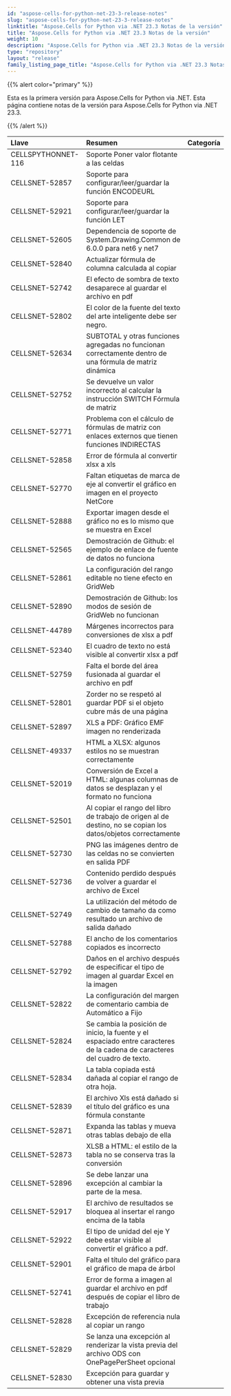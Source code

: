 ```yaml
---
id: "aspose-cells-for-python-net-23-3-release-notes"
slug: "aspose-cells-for-python-net-23-3-release-notes"
linktitle: "Aspose.Cells for Python via .NET 23.3 Notas de la versión"
title: "Aspose.Cells for Python via .NET 23.3 Notas de la versión"
weight: 10
description: "Aspose.Cells for Python via .NET 23.3 Notas de la versión – the latest updates and fixes."
type: "repository"
layout: "release"
family_listing_page_title: "Aspose.Cells for Python via .NET 23.3 Notas de la versión"
---
```

{{% alert color="primary" %}} 

Esta es la primera versión para Aspose.Cells for Python via .NET.
Esta página contiene notas de la versión para Aspose.Cells for Python via .NET 23.3.

{{% /alert %}} 

|**Llave**|**Resumen**|**Categoría**|
| :- | :- | :- |
|CELLSPYTHONNET-116|Soporte Poner valor flotante a las celdas|
|CELLSNET-52857|Soporte para configurar/leer/guardar la función ENCODEURL|
|CELLSNET-52921|Soporte para configurar/leer/guardar la función LET|
|CELLSNET-52605|Dependencia de soporte de System.Drawing.Common de 6.0.0 para net6 y net7|
|CELLSNET-52840|Actualizar fórmula de columna calculada al copiar|
|CELLSNET-52742|El efecto de sombra de texto desaparece al guardar el archivo en pdf|
|CELLSNET-52802|El color de la fuente del texto del arte inteligente debe ser negro.|
|CELLSNET-52634| SUBTOTAL y otras funciones agregadas no funcionan correctamente dentro de una fórmula de matriz dinámica|
|CELLSNET-52752|Se devuelve un valor incorrecto al calcular la instrucción SWITCH Fórmula de matriz|
|CELLSNET-52771|Problema con el cálculo de fórmulas de matriz con enlaces externos que tienen funciones INDIRECTAS|
|CELLSNET-52858| Error de fórmula al convertir xlsx a xls|
|CELLSNET-52770|Faltan etiquetas de marca de eje al convertir el gráfico en imagen en el proyecto NetCore|
|CELLSNET-52888|Exportar imagen desde el gráfico no es lo mismo que se muestra en Excel|
|CELLSNET-52565| Demostración de Github: el ejemplo de enlace de fuente de datos no funciona|
|CELLSNET-52861|La configuración del rango editable no tiene efecto en GridWeb|
|CELLSNET-52890|Demostración de Github: los modos de sesión de GridWeb no funcionan|
|CELLSNET-44789|Márgenes incorrectos para conversiones de xlsx a pdf|
|CELLSNET-52340|El cuadro de texto no está visible al convertir xlsx a pdf|
|CELLSNET-52759|Falta el borde del área fusionada al guardar el archivo en pdf|
|CELLSNET-52801|Zorder no se respetó al guardar PDF si el objeto cubre más de una página|
|CELLSNET-52897|XLS a PDF: Gráfico EMF imagen no renderizada|
|CELLSNET-49337|HTML a XLSX: algunos estilos no se muestran correctamente|
|CELLSNET-52019| Conversión de Excel a HTML: algunas columnas de datos se desplazan y el formato no funciona|
|CELLSNET-52501|Al copiar el rango del libro de trabajo de origen al de destino, no se copian los datos/objetos correctamente|
|CELLSNET-52730|PNG las imágenes dentro de las celdas no se convierten en salida PDF|
|CELLSNET-52736|Contenido perdido después de volver a guardar el archivo de Excel|
|CELLSNET-52749|La utilización del método de cambio de tamaño da como resultado un archivo de salida dañado|
|CELLSNET-52788|El ancho de los comentarios copiados es incorrecto|
|CELLSNET-52792|Daños en el archivo después de especificar el tipo de imagen al guardar Excel en la imagen|
|CELLSNET-52822|La configuración del margen de comentario cambia de Automático a Fijo|
|CELLSNET-52824|Se cambia la posición de inicio, la fuente y el espaciado entre caracteres de la cadena de caracteres del cuadro de texto.|
|CELLSNET-52834|La tabla copiada está dañada al copiar el rango de otra hoja.|
|CELLSNET-52839|El archivo Xls está dañado si el título del gráfico es una fórmula constante|
|CELLSNET-52871| Expanda las tablas y mueva otras tablas debajo de ella|
|CELLSNET-52873|XLSB a HTML: el estilo de la tabla no se conserva tras la conversión|
|CELLSNET-52896|Se debe lanzar una excepción al cambiar la parte de la mesa.|
|CELLSNET-52917|El archivo de resultados se bloquea al insertar el rango encima de la tabla|
|CELLSNET-52922|El tipo de unidad del eje Y debe estar visible al convertir el gráfico a pdf.|
|CELLSNET-52901| Falta el título del gráfico para el gráfico de mapa de árbol|
|CELLSNET-52741|Error de forma a imagen al guardar el archivo en pdf después de copiar el libro de trabajo|
|CELLSNET-52828|Excepción de referencia nula al copiar un rango|
|CELLSNET-52829|Se lanza una excepción al renderizar la vista previa del archivo ODS con OnePagePerSheet opcional|
|CELLSNET-52830|Excepción para guardar y obtener una vista previa|
